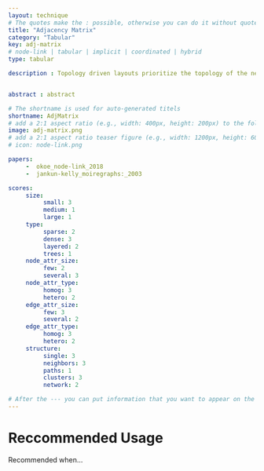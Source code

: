 ```yaml
---
layout: technique
# The quotes make the : possible, otherwise you can do it without quotes
title: "Adjacency Matrix"
category: "Tabular"
key: adj-matrix
# node-link | tabular | implicit | coordinated | hybrid 
type: tabular

description : Topology driven layouts prioritize the topology of the network over the attributes of the nodes and edges. The most common node-link layouts, such as force-directed layouts, spectral layouts, or orthogonal layouts fall into this class, or more specifically into the free layouts as described by Schulz and Schumann. Trees are also commonly drawn as topology driven node-link layouts.


abstract : abstract

# The shortname is used for auto-generated titels
shortname: AdjMatrix
# add a 2:1 aspect ratio (e.g., width: 400px, height: 200px) to the folder /assets/images/papers/
image: adj-matrix.png
# add a 2:1 aspect ratio teaser figure (e.g., width: 1200px, height: 600px) to the folder /assets/images/papers/
# icon: node-link.png

papers:
     -  okoe_node-link_2018
     -  jankun-kelly_moiregraphs:_2003

scores:
     size: 
          small: 3
          medium: 1
          large: 1
     type: 
          sparse: 2
          dense: 3
          layered: 2
          trees: 1
     node_attr_size: 
          few: 2
          several: 3
     node_attr_type: 
          homog: 3
          hetero: 2
     edge_attr_size: 
          few: 3
          several: 2
     edge_attr_type: 
          homog: 3
          hetero: 2
     structure: 
          single: 3
          neighbors: 3
          paths: 1
          clusters: 3
          network: 2

# After the --- you can put information that you want to appear on the website using markdown formatting or HTML. A good example are acknowledgements, extra references, an erratum, etc.
---
```


# Reccommended Usage

Recommended when...


